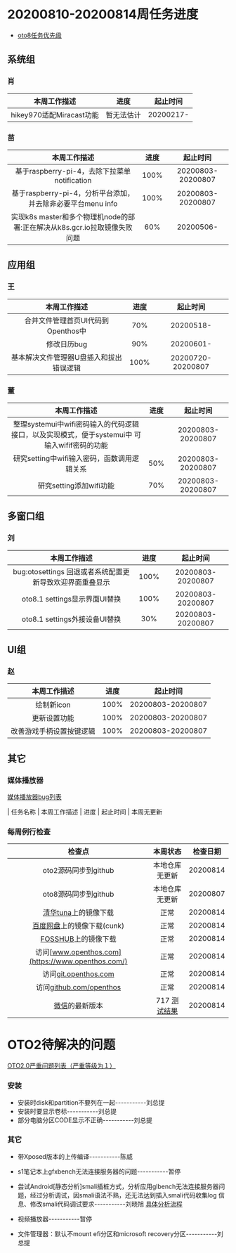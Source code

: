 # 20200810-20200814周任务进度
- [oto8任务优先级](https://github.com/openthos/app-testing-results/blob/master/%E5%8A%9F%E8%83%BD%E6%B5%8B%E8%AF%95%E7%9B%B8%E5%85%B3/oto8%E4%BB%BB%E5%8A%A1%E4%BC%98%E5%85%88%E7%BA%A7%E5%88%97%E8%A1%A8.md)

## 系统组
### 肖

|                    本周工作描述                   |      进度      |  起止时间  |
| :----------------------------------------------: | :------------: | :--------: |
| hikey970适配Miracast功能 | 暂无法估计	| 20200217- |

### 苗

|                    本周工作描述                    | 进度 |     起止时间      |
| :------------------------------------------------: | :--: | :---------------: |
| 基于raspberry-pi-4，去除下拉菜单notification | 100% | 20200803-20200807 |
| 基于raspberry-pi-4，分析平台添加，并去除非必要平台menu info | 100% | 20200803-20200807 |
| 实现k8s master和多个物理机node的部署:正在解决从k8s.gcr.io拉取镜像失败问题 | 60% | 20200506- |

## 应用组

### 王

|     本周工作描述     | 进度 | 起止时间  |
| :------------------: | :--: | :-------: |
| 合并文件管理首页UI代码到Openthos中 | 70%  | 20200518- |
|     修改日历bug      | 90%  | 20200601- |
|     基本解决文件管理器U盘插入和拔出错误逻辑      | 100%  | 20200720-20200807 |

### 董

|                    本周工作描述                    | 进度 |     起止时间      |
| :------------------------------------------------: | :--: | :---------------: |
|整理systemui中wifi密码输入的代码逻辑接口，以及实现模式，便于systemui中 可输入wifif密码的功能  |  | 20200803-20200807 |
|研究setting中wifi输入密码，函数调用逻辑关系  | 50% | 20200803-20200807 |
|研究setting添加wifi功能  | 70% | 20200803-20200807 |

## 多窗口组

### 刘

|                    本周工作描述                    | 进度 |     起止时间      |
| :------------------------------------------------: | :--: | :---------------: |
|bug:otosettings 回退或者系统配置更新导致欢迎界面重叠显示  | 100% | 20200803-20200807 |
|oto8.1 settings显示界面UI替换  | 100% | 20200803-20200807 |
|oto8.1 settings外接设备UI替换  | 30% | 20200803-20200807 |

## UI组

### 赵

|    本周工作描述    | 进度 |     起止时间      |
| :------------: | :--: | :---------------: |
| 绘制新icon | 100% | 20200803-20200807 |
| 更新设置功能 | 100% | 20200803-20200807 |
| 改善游戏手柄设置按键逻辑 | 100% | 20200803-20200807 |

## 其它

### 媒体播放器

[媒体播放器bug列表](https://github.com/openthos/app-testing-results/blob/master/%E5%85%B6%E5%AE%83%E5%BA%94%E7%94%A8/oto%E5%AA%92%E4%BD%93%E6%92%AD%E6%94%BE%E5%99%A8.md)

|          任务名称          | 本周工作描述 | 进度 |  起止时间  |
本周无更新

### 每周例行检查

|         检查点          |                           本周状态                           | 检查日期 |
| :---------------------: | :----------------------------------------------------------: | :------: |
|  oto2源码同步到github   |                 本地仓库无更新                 | 20200814 |
|  oto8源码同步到github   |                 本地仓库无更新                 | 20200807 |
|  [清华tuna](https://mirrors.tuna.tsinghua.edu.cn/openthos/Release/8.1/unstable/)上的镜像下载  |                             正常                             | 20200814 |
|  [百度网盘](https://pan.baidu.com/s/1IAlhGoAs34XLTNWKzopPew)上的镜像下载(cunk)  |                             正常                             | 20200814 |
|   [FOSSHUB](https://www.fosshub.com/OPENTHOS.html)上的镜像下载   |                             正常                             | 20200814 |
|  访问[www.openthos.com](https://www.openthos.com/)  |                             正常                             | 20200814 |
| 访问[git.openthos.com](https://git.openthos.com/) |                             正常                             | 20200814 |
| 访问[github.com/openthos](https://github.com/openthos) |                             正常                             | 20200814 |
| [微信](https://weixin.qq.com/)的最新版本 | 717 [测试结果](https://github.com/openthos/app-testing-results/blob/master/%E5%85%B6%E5%AE%83%E5%BA%94%E7%94%A8/%E5%BE%AE%E4%BF%A1%E9%97%AE%E9%A2%98.md) | 20200814 |



# OTO2待解决的问题
[OTO2.0严重问题列表（严重等级为１）](https://github.com/openthos/app-testing-results/blob/master/%E5%8A%9F%E8%83%BD%E6%B5%8B%E8%AF%95%E7%9B%B8%E5%85%B3/OTO2.0%E4%B8%A5%E9%87%8D%E9%97%AE%E9%A2%98%E5%88%97%E8%A1%A8.md)

### 安装

- 安装时disk和partition不要列在一起-----------刘总提
- 安装时要显示卷标-----------刘总提
- 部分电脑分区CODE显示不正确-----------刘总提

### 其它

- 带Xposed版本的上传编译-----------陈威

- s1笔记本上gfxbench无法连接服务器的问题-----------暂停

- 尝试Android[静态分析]smali插桩方式，分析应用glbench无法连接服务器问题，经过分析调试，因smali语法不熟，还无法达到插入smali代码收集log 信息、修改smali代码调试要求-----------刘晓旭 [具体分析流程](https://github.com/openthos/multiwin-analysis/blob/master/multiwindow/liuxx/Android%20smali%22%E6%8F%92%E6%A1%A9%22%E8%B0%83%E8%AF%95apk.md)
- 视频播放器-----------暂停
- 文件管理器：默认不mount efi分区和microsoft recovery分区-----------刘总提
